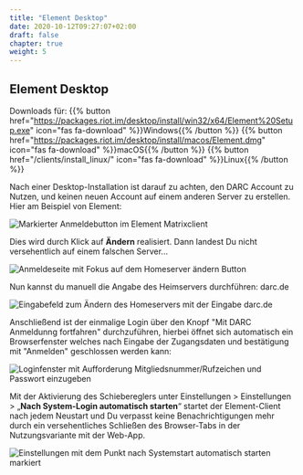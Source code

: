 ```yaml
---
title: "Element Desktop"
date: 2020-10-12T09:27:07+02:00
draft: false
chapter: true
weight: 5
---
```


## Element Desktop

Downloads für: 
{{% button href="https://packages.riot.im/desktop/install/win32/x64/Element%20Setup.exe" icon="fas fa-download" %}}Windows{{% /button %}} 
{{% button href="https://packages.riot.im/desktop/install/macos/Element.dmg" icon="fas fa-download" %}}macOS{{% /button %}} 
{{% button href="/clients/install_linux/" icon="fas fa-download" %}}Linux{{% /button %}}

Nach einer Desktop-Installation ist darauf zu achten, den DARC Account zu Nutzen, und keinen neuen Account auf einem anderen Server zu erstellen. Hier am Beispiel von Element:

![Markierter Anmeldebutton im Element Matrixclient](/images/01_Login_de.png)

Dies wird durch Klick auf **Ändern** realisiert. Dann landest Du nicht versehentlich auf einem falschen Server...

![Anmeldeseite mit Fokus auf dem Homeserver ändern Button](/images/02_Change-Homeserver_de.png)

Nun kannst du manuell die Angabe des Heimservers durchführen: darc.de

![Eingabefeld zum Ändern des Homeservers mit der Eingabe darc.de](/images/03_Set-Homeserver_de.png)

Anschließend ist der einmalige Login über den Knopf "Mit DARC Anmeldunng fortfahren" durchzuführen, hierbei öffnet sich automatisch ein Browserfenster welches nach Eingabe der Zugangsdaten und bestätigung mit "Anmelden" geschlossen werden kann:

![Loginfenster mit Aufforderung Mitgliedsnummer/Rufzeichen und Passwort einzugeben](/images/04_Username_de.png)

Mit der Aktivierung des Schiebereglers unter Einstellungen > Einstellungen > „**Nach System-Login automatisch starten**“ startet der Element-Client nach jedem Neustart und Du verpasst keine Benachrichtigungen mehr durch ein versehentliches Schließen des Browser-Tabs in der Nutzungsvariante mit der Web-App.

![Einstellungen mit dem Punkt nach Systemstart automatisch starten markiert](/images/05_Settings_de.png)
